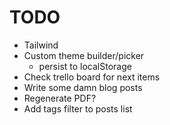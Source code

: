 # TODO

- Tailwind
- Custom theme builder/picker
  - persist to localStorage
- Check trello board for next items
- Write some damn blog posts
- Regenerate PDF?
- Add tags filter to posts list
